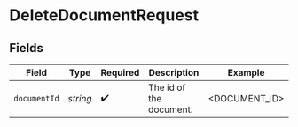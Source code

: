 # DeleteDocumentRequest


## Fields

| Field                   | Type                    | Required                | Description             | Example                 |
| ----------------------- | ----------------------- | ----------------------- | ----------------------- | ----------------------- |
| `documentId`            | *string*                | :heavy_check_mark:      | The id of the document. | <DOCUMENT_ID>           |